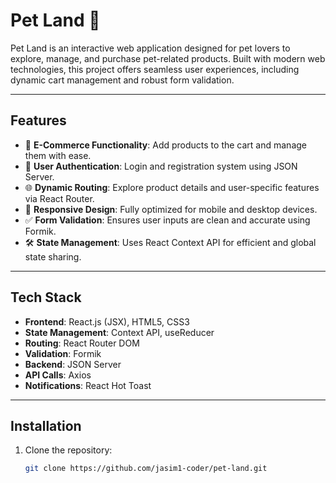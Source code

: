 # Pet Land 🐾
Pet Land is an interactive web application designed for pet lovers to explore, manage, and purchase pet-related products. Built with modern web technologies, this project offers seamless user experiences, including dynamic cart management and robust form validation.

---

## **Features**
- 🛒 **E-Commerce Functionality**: Add products to the cart and manage them with ease.
- 🔐 **User Authentication**: Login and registration system using JSON Server.
- 🌐 **Dynamic Routing**: Explore product details and user-specific features via React Router.
- 🎨 **Responsive Design**: Fully optimized for mobile and desktop devices.
- ✅ **Form Validation**: Ensures user inputs are clean and accurate using Formik.
- 🛠️ **State Management**: Uses React Context API for efficient and global state sharing.

---

## **Tech Stack**
- **Frontend**: React.js (JSX), HTML5, CSS3
- **State Management**: Context API, useReducer
- **Routing**: React Router DOM
- **Validation**: Formik
- **Backend**: JSON Server
- **API Calls**: Axios
- **Notifications**: React Hot Toast

---

## **Installation**

1. Clone the repository:
   ```bash
   git clone https://github.com/jasim1-coder/pet-land.git
